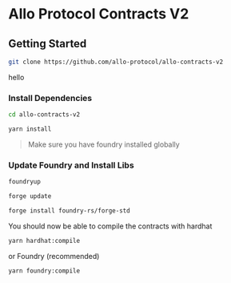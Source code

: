 # Allo Protocol Contracts V2

## Getting Started
```bash
git clone https://github.com/allo-protocol/allo-contracts-v2
```

hello

### Install Dependencies

```bash
cd allo-contracts-v2

yarn install
```

> Make sure you have foundry installed globally
### Update Foundry and Install Libs
```bash
foundryup

forge update

forge install foundry-rs/forge-std
```

You should now be able to compile the contracts with hardhat
```bash
yarn hardhat:compile
```
or Foundry (recommended)
```bash
yarn foundry:compile
```

